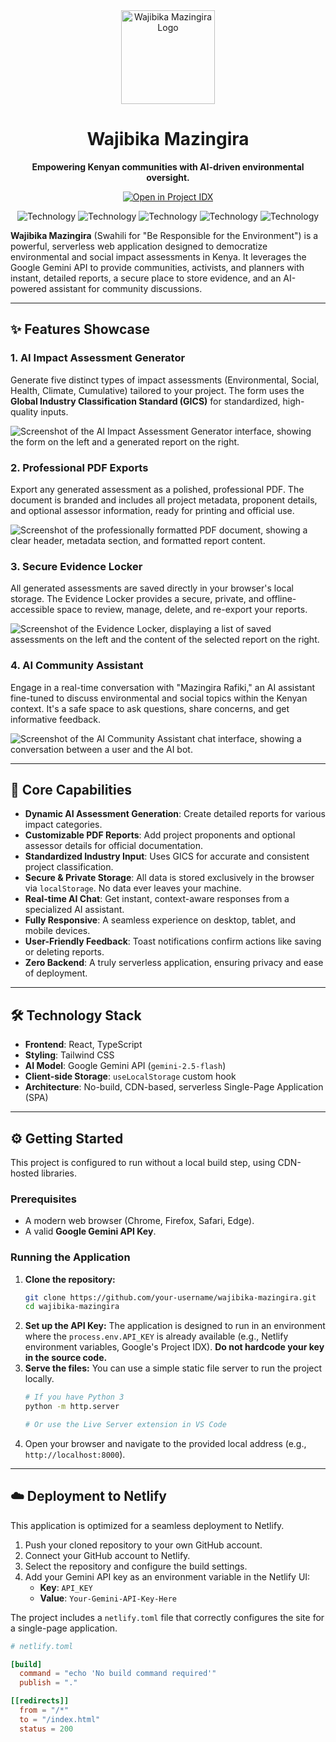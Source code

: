 <div align="center">
  <img src="https://storage.googleapis.com/aistudio-programmable-ui-project-assets/wajibika-mazingira-demo/logo.svg" alt="Wajibika Mazingira Logo" width="150">
  <h1>Wajibika Mazingira</h1>
  <p><strong>Empowering Kenyan communities with AI-driven environmental oversight.</strong></p>
  <p>
    <a href="https://app.aistudio.google.com/github/googlestaging/prodx-apps/blob/main/demos/wajibika-mazingira?branch=main" target="_blank"><img alt="Open in Project IDX" src="https://lh3.googleusercontent.com/some-random-string/w210-h40-p/G-C-black-lockup-2x.png" /></a>
  </p>
</div>

<p align="center">
  <img alt="Technology" src="https://img.shields.io/badge/React-20232A?style=for-the-badge&logo=react&logoColor=61DAFB">
  <img alt="Technology" src="https://img.shields.io/badge/TypeScript-007ACC?style=for-the-badge&logo=typescript&logoColor=white">
  <img alt="Technology" src="https://img.shields.io/badge/Tailwind_CSS-38B2AC?style=for-the-badge&logo=tailwind-css&logoColor=white">
  <img alt="Technology" src="https://img.shields.io/badge/Google_Gemini-8E75B2?style=for-the-badge&logo=google&logoColor=white">
  <img alt="Technology" src="https://img.shields.io/badge/Deploy_to_Netlify-00C7B7?style=for-the-badge&logo=netlify&logoColor=white">
</p>

**Wajibika Mazingira** (Swahili for "Be Responsible for the Environment") is a powerful, serverless web application designed to democratize environmental and social impact assessments in Kenya. It leverages the Google Gemini API to provide communities, activists, and planners with instant, detailed reports, a secure place to store evidence, and an AI-powered assistant for community discussions.

---

## ✨ Features Showcase

### 1. AI Impact Assessment Generator
Generate five distinct types of impact assessments (Environmental, Social, Health, Climate, Cumulative) tailored to your project. The form uses the **Global Industry Classification Standard (GICS)** for standardized, high-quality inputs.

![Screenshot of the AI Impact Assessment Generator interface, showing the form on the left and a generated report on the right.](https://storage.googleapis.com/aistudio-programmable-ui-project-assets/wajibika-mazingira-demo/assessment-generator.png)

### 2. Professional PDF Exports
Export any generated assessment as a polished, professional PDF. The document is branded and includes all project metadata, proponent details, and optional assessor information, ready for printing and official use.

![Screenshot of the professionally formatted PDF document, showing a clear header, metadata section, and formatted report content.](https://storage.googleapis.com/aistudio-programmable-ui-project-assets/wajibika-mazingira-demo/pdf-export.png)

### 3. Secure Evidence Locker
All generated assessments are saved directly in your browser's local storage. The Evidence Locker provides a secure, private, and offline-accessible space to review, manage, delete, and re-export your reports.

![Screenshot of the Evidence Locker, displaying a list of saved assessments on the left and the content of the selected report on the right.](https://storage.googleapis.com/aistudio-programmable-ui-project-assets/wajibika-mazingira-demo/evidence-locker.png)

### 4. AI Community Assistant
Engage in a real-time conversation with "Mazingira Rafiki," an AI assistant fine-tuned to discuss environmental and social topics within the Kenyan context. It's a safe space to ask questions, share concerns, and get informative feedback.

![Screenshot of the AI Community Assistant chat interface, showing a conversation between a user and the AI bot.](https://storage.googleapis.com/aistudio-programmable-ui-project-assets/wajibika-mazingira-demo/ai-assistant.png)

---

## 🚀 Core Capabilities

-   **Dynamic AI Assessment Generation**: Create detailed reports for various impact categories.
-   **Customizable PDF Reports**: Add project proponents and optional assessor details for official documentation.
-   **Standardized Industry Input**: Uses GICS for accurate and consistent project classification.
-   **Secure & Private Storage**: All data is stored exclusively in the browser via `localStorage`. No data ever leaves your machine.
-   **Real-time AI Chat**: Get instant, context-aware responses from a specialized AI assistant.
-   **Fully Responsive**: A seamless experience on desktop, tablet, and mobile devices.
-   **User-Friendly Feedback**: Toast notifications confirm actions like saving or deleting reports.
-   **Zero Backend**: A truly serverless application, ensuring privacy and ease of deployment.

---

## 🛠️ Technology Stack

-   **Frontend**: React, TypeScript
-   **Styling**: Tailwind CSS
-   **AI Model**: Google Gemini API (`gemini-2.5-flash`)
-   **Client-side Storage**: `useLocalStorage` custom hook
-   **Architecture**: No-build, CDN-based, serverless Single-Page Application (SPA)

---

## ⚙️ Getting Started

This project is configured to run without a local build step, using CDN-hosted libraries.

### Prerequisites

-   A modern web browser (Chrome, Firefox, Safari, Edge).
-   A valid **Google Gemini API Key**.

### Running the Application

1.  **Clone the repository:**
    ```bash
    git clone https://github.com/your-username/wajibika-mazingira.git
    cd wajibika-mazingira
    ```
2.  **Set up the API Key:**
    The application is designed to run in an environment where the `process.env.API_KEY` is already available (e.g., Netlify environment variables, Google's Project IDX). **Do not hardcode your key in the source code.**
3.  **Serve the files:**
    You can use a simple static file server to run the project locally.
    ```bash
    # If you have Python 3
    python -m http.server

    # Or use the Live Server extension in VS Code
    ```
4.  Open your browser and navigate to the provided local address (e.g., `http://localhost:8000`).

---

## ☁️ Deployment to Netlify

This application is optimized for a seamless deployment to Netlify.

1.  Push your cloned repository to your own GitHub account.
2.  Connect your GitHub account to Netlify.
3.  Select the repository and configure the build settings.
4.  Add your Gemini API key as an environment variable in the Netlify UI:
    -   **Key**: `API_KEY`
    -   **Value**: `Your-Gemini-API-Key-Here`

The project includes a `netlify.toml` file that correctly configures the site for a single-page application.

```toml
# netlify.toml

[build]
  command = "echo 'No build command required'"
  publish = "."

[[redirects]]
  from = "/*"
  to = "/index.html"
  status = 200
```
